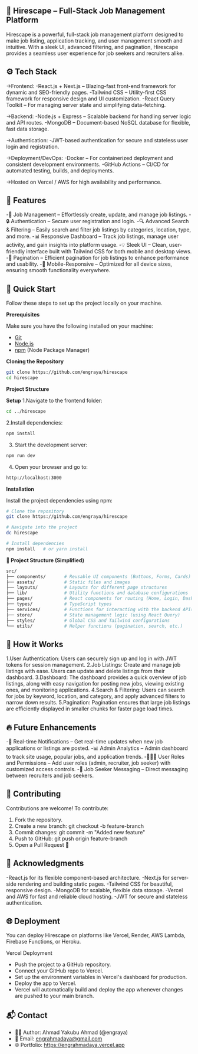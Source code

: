 ## <a name="core">🚀 Hirescape – Full-Stack Job Management Platform</a>

Hirescape is a powerful, full-stack job management platform designed to make job listing, application tracking, and user management smooth and intuitive. With a sleek UI, advanced filtering, and pagination, Hirescape provides a seamless user experience for job seekers and recruiters alike.

## <a name="tech-stack">⚙️ Tech Stack</a>

->Frontend:
    -React.js + Next.js – Blazing-fast front-end framework for dynamic and SEO-friendly pages.
    -Tailwind CSS – Utility-first CSS framework for responsive design and UI customization.
    -React Query Toolkit – For managing server state and simplifying data-fetching.

->Backend:
    -Node.js + Express – Scalable backend for handling server logic and API routes.
    -MongoDB – Document-based NoSQL database for flexible, fast data storage.

->Authentication:
    -JWT-based authentication for secure and stateless user login and registration.

->Deployment/DevOps:
    -Docker – For containerized deployment and consistent development environments.
    -GitHub Actions – CI/CD for automated testing, builds, and deployments.

->Hosted on Vercel / AWS for high availability and performance.


## <a name="features">🔋 Features</a>

-📝 Job Management – Effortlessly create, update, and manage job listings.
-🔒 Authentication – Secure user registration and login.
-🔍 Advanced Search & Filtering – Easily search and filter job listings by categories, location, type, and more.
-📊 Responsive Dashboard – Track job listings, manage user activity, and gain insights into platform usage.
-💡 Sleek UI – Clean, user-friendly interface built with Tailwind CSS for both mobile and desktop views.
-🔄 Pagination – Efficient pagination for job listings to enhance performance and usability.
-📱 Mobile-Responsive – Optimized for all device sizes, ensuring smooth functionality everywhere.

## <a name="quick-start">🤸 Quick Start</a>

Follow these steps to set up the project locally on your machine.

**Prerequisites**

Make sure you have the following installed on your machine:

- [Git](https://git-scm.com/)
- [Node.js](https://nodejs.org/en)
- [npm](https://www.npmjs.com/) (Node Package Manager)


  
**Cloning the Repository**

```bash
git clone https://github.com/engraya/hirescape
cd hirescape
```

**Project Structure**


**Setup**
1.Navigate to the frontend folder:
```bash
cd ../hirescape
```
2.Install dependencies:
```bash
npm install
```
3. Start the development server:
```bash
npm run dev
```
4. Open your browser and go to:
```bash
http://localhost:3000
```

**Installation**

Install the project dependencies using npm:

```bash
# Clone the repository
git clone https://github.com/engraya/hirescape

# Navigate into the project
dc hirescape

# Install dependencies
npm install   # or yarn install
```

**🧱 Project Structure (Simplified)**


```bash
src/
├── components/       # Reusable UI components (Buttons, Forms, Cards)
├── assets/           # Static files and images
├── layouts/          # Layouts for different page structures
├── lib/              # Utility functions and database configurations
├── pages/            # React components for routing (Home, Login, Dashboard, etc.)
├── types/            # TypeScript types
├── services/         # Functions for interacting with the backend APIs
├── store/            # State management logic (using React Query)
├── styles/           # Global CSS and Tailwind configurations
└── utils/            # Helper functions (pagination, search, etc.)

```

## <a name="usage">🎨 How it Works</a>

1.User Authentication: Users can securely sign up and log in with JWT tokens for session management.
2.Job Listings: Create and manage job listings with ease. Users can update and delete listings from their dashboard.
3.Dashboard: The dashboard provides a quick overview of job listings, along with easy navigation for posting new jobs, viewing existing ones, and monitoring applications.
4.Search & Filtering: Users can search for jobs by keyword, location, and category, and apply advanced filters to narrow down results.
5.Pagination: Pagination ensures that large job listings are efficiently displayed in smaller chunks for faster page load times.


## <a name="usage">🔥 Future Enhancements</a>

-🔴 Real-time Notifications – Get real-time updates when new job applications or listings are posted.
-📊 Admin Analytics – Admin dashboard to track site usage, popular jobs, and application trends.
-🧑‍🤝‍🧑 User Roles and Permissions – Add user roles (admin, recruiter, job seeker) with customized access controls.
-💬 Job Seeker Messaging – Direct messaging between recruiters and job seekers.


## <a name="usage">🤝 Contributing</a>

Contributions are welcome! To contribute:

1. Fork the repository.
2. Create a new branch: git checkout -b feature-branch
3. Commit changes: git commit -m "Added new feature"
4. Push to GitHub: git push origin feature-branch
5. Open a Pull Request 🎉


## <a name="usage">🙌 Acknowledgments</a>

-React.js for its flexible component-based architecture.
-Next.js for server-side rendering and building static pages.
-Tailwind CSS for beautiful, responsive design.
-MongoDB for scalable, flexible data storage.
-Vercel and AWS for fast and reliable cloud hosting.
-JWT for secure and stateless authentication.


## <a name="usage">🌐 Deployment</a>
You can deploy Hirescape on platforms like Vercel, Render, AWS Lambda, Firebase Functions, or Heroku.

Vercel Deployment
- Push the project to a GitHub repository.
- Connect your GitHub repo to Vercel.
- Set up the environment variables in Vercel's dashboard for production.
- Deploy the app to Vercel.
- Vercel will automatically build and deploy the app whenever changes are pushed to your main branch.


## <a name="usage">📬 Contact</a>

- 👨‍💻 Author: Ahmad Yakubu Ahmad (@engraya)
- 📧 Email: engrahmadaya@gmail.com
- 🌐 Portfolio: https://engrahmadaya.vercel.app


